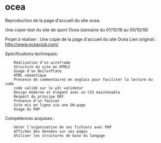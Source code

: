 # ocea
Reproduction de la page d'accueil du site ocea.

  Une copie-test du site de sport Ocea (semaine du 01/10/18 au 05/10/18)

  Projet à réaliser : Une copie de la page d'accueil du site Océa Lien original : http://www.oceaclub.com/

  Spécifications techniques:

		Réalisation d’un wireframe
		Structure du site en HTML5
		Usage d’un BoilerPlate
		HTML sémantique
		Présence de commentaires en anglais pour faciliter la lecture du code
		code validé sur le w3c validator
		Design moderne et élégant avec un CSS maintenable
		Respect du principe DRY
		Présence d’un favicon
		Site mis en ligne via une GH-page
		Usage du PHP
  
  Compétences acquises :

		Gérer l’organisation de ses fichiers avec PHP
		Affichez des données sur ses pages
		Utiliser les structures de base du langage
